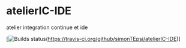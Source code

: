 # atelierIC-IDE
atelier integration continue et ide

[![Builds status](https://travis-ci.com/github/simonTEpsi/atelierIC-IDE.svg?branch=master)(https://travis-ci.org/github/simonTEpsi/atelierIC-IDE)]